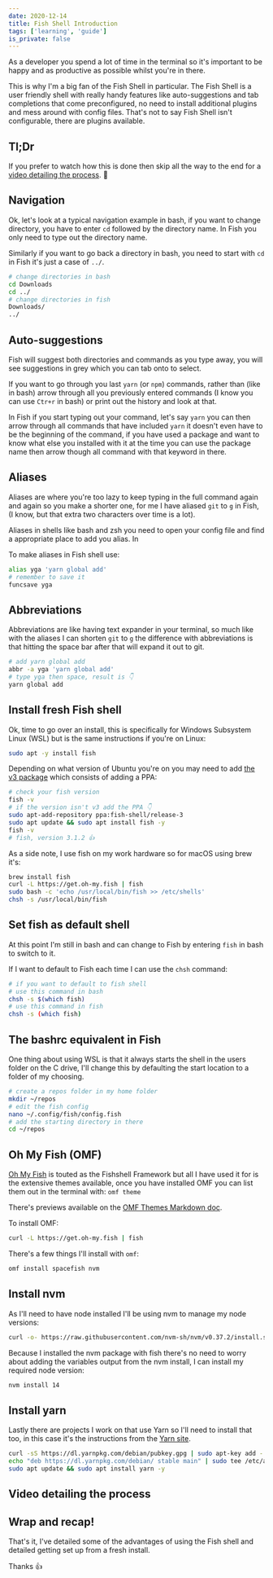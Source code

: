 ```yaml
---
date: 2020-12-14
title: Fish Shell Introduction
tags: ['learning', 'guide']
is_private: false
---
```


<script>
  import { YouTube } from 'sveltekit-embed'
</script>

As a developer you spend a lot of time in the terminal so it's
important to be happy and as productive as possible whilst you're in
there.

This is why I'm a big fan of the Fish Shell in particular. The Fish
Shell is a user friendly shell with really handy features like
auto-suggestions and tab completions that come preconfigured, no need
to install additional plugins and mess around with config files.
That's not to say Fish Shell isn't configurable, there are plugins
available.

## Tl;Dr

If you prefer to watch how this is done then skip all the way to the
end for a [video detailing the process](#video-detailing-the-process).
🚀

## Navigation

Ok, let's look at a typical navigation example in bash, if you want to
change directory, you have to enter `cd` followed by the directory
name. In Fish you only need to type out the directory name.

Similarly if you want to go back a directory in bash, you need to
start with `cd` in Fish it's just a case of `../`.

```bash
# change directories in bash
cd Downloads
cd ../
# change directories in fish
Downloads/
../
```

## Auto-suggestions

Fish will suggest both directories and commands as you type away, you
will see suggestions in grey which you can tab onto to select.

If you want to go through you last `yarn` (or `npm`) commands, rather
than (like in bash) arrow through all you previously entered commands
(I know you can use `Ctr+r` in bash) or print out the history and look
at that.

In Fish if you start typing out your command, let's say `yarn` you can
then arrow through all commands that have included `yarn` it doesn't
even have to be the beginning of the command, if you have used a
package and want to know what else you installed with it at the time
you can use the package name then arrow though all command with that
keyword in there.

## Aliases

Aliases are where you're too lazy to keep typing in the full command
again and again so you make a shorter one, for me I have aliased `git`
to `g` in Fish, (I know, but that extra two characters over time is a
lot).

Aliases in shells like bash and zsh you need to open your config file
and find a appropriate place to add you alias. In

To make aliases in Fish shell use:

<!-- cSpell:ignore funcsave -->

```bash
alias yga 'yarn global add'
# remember to save it
funcsave yga
```

## Abbreviations

Abbreviations are like having text expander in your terminal, so much
like with the aliases I can shorten `git` to `g` the difference with
abbreviations is that hitting the space bar after that will expand it
out to git.

```bash
# add yarn global add
abbr -a yga 'yarn global add'
# type yga then space, result is 👇
yarn global add
```

## Install fresh Fish shell

Ok, time to go over an install, this is specifically for Windows
Subsystem Linux (WSL) but is the same instructions if you're on Linux:

```bash
sudo apt -y install fish
```

Depending on what version of Ubuntu you're on you may need to add [the
v3 package] which consists of adding a PPA:

```bash
# check your fish version
fish -v
# if the version isn't v3 add the PPA 👇
sudo apt-add-repository ppa:fish-shell/release-3
sudo apt update && sudo apt install fish -y
fish -v
# fish, version 3.1.2 👍
```

As a side note, I use fish on my work hardware so for macOS using brew
it's:

```bash
brew install fish
curl -L https://get.oh-my.fish | fish
sudo bash -c 'echo /usr/local/bin/fish >> /etc/shells'
chsh -s /usr/local/bin/fish
```

## Set fish as default shell

At this point I'm still in bash and can change to Fish by entering
`fish` in bash to switch to it.

If I want to default to Fish each time I can use the `chsh` command:

```bash
# if you want to default to fish shell
# use this command in bash
chsh -s $(which fish)
# use this command in fish
chsh -s (which fish)
```

## The bashrc equivalent in Fish

One thing about using WSL is that it always starts the shell in the
users folder on the C drive, I'll change this by defaulting the start
location to a folder of my choosing.

```bash
# create a repos folder in my home folder
mkdir ~/repos
# edit the fish config
nano ~/.config/fish/config.fish
# add the starting directory in there
cd ~/repos
```

## Oh My Fish (OMF)

[Oh My Fish] is touted as the Fishshell Framework but all I have used
it for is the extensive themes available, once you have installed OMF
you can list them out in the terminal with: `omf theme`

There's previews available on the [OMF Themes Markdown doc].

To install OMF:

```bash
curl -L https://get.oh-my.fish | fish
```

There's a few things I'll install with `omf`:

```bash
omf install spacefish nvm
```

## Install nvm

As I'll need to have node installed I'll be using nvm to manage my
node versions:

```bash
curl -o- https://raw.githubusercontent.com/nvm-sh/nvm/v0.37.2/install.sh | bash
```

Because I installed the nvm package with fish there's no need to worry
about adding the variables output from the nvm install, I can install
my required node version:

```bash
nvm install 14
```

## Install yarn

Lastly there are projects I work on that use Yarn so I'll need to
install that too, in this case it's the instructions from the [Yarn
site].

```bash
curl -sS https://dl.yarnpkg.com/debian/pubkey.gpg | sudo apt-key add -
echo "deb https://dl.yarnpkg.com/debian/ stable main" | sudo tee /etc/apt/sources.list.d/yarn.list
sudo apt update && sudo apt install yarn -y
```

## Video detailing the process

<YouTube youTubeId="IJAEzWG6Uw4" />

## Wrap and recap!

That's it, I've detailed some of the advantages of using the Fish
shell and detailed getting set up from a fresh install.

Thanks 👍

<!-- Links -->

[omf themes markdown doc]:
  https://github.com/oh-my-fish/oh-my-fish/blob/master/docs/Themes.md
[extensive list]:
  https://github.com/oh-my-fish/packages-main/tree/master/packages
[oh my fish]: https://github.com/oh-my-fish/oh-my-fish
[the v3 package]:
  https://github.com/fish-shell/fish-shell#packages-for-linux
[yarn site]:
  https://classic.yarnpkg.com/en/docs/install/#debian-stable
